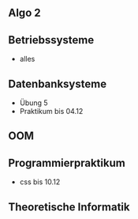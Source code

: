 ## Algo 2

## Betriebssysteme
- alles

## Datenbanksysteme
- Übung 5
- Praktikum bis 04.12

## OOM

## Programmierpraktikum
- css bis 10.12

## Theoretische Informatik